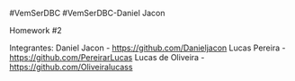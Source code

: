 #VemSerDBC
#VemSerDBC-Daniel Jacon

Homework #2

Integrantes:
    Daniel Jacon - https://github.com/Danieljacon
    Lucas Pereira - https://github.com/PereirarLucas
    Lucas de Oliveira - https://github.com/Oliveiralucass
